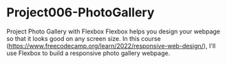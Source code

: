 # Project006-PhotoGallery
Project Photo Gallery with Flexbox
Flexbox helps you design your webpage so that it looks good on any screen size.
In this course (https://www.freecodecamp.org/learn/2022/responsive-web-design/), I'll use Flexbox to build a responsive photo gallery webpage.
